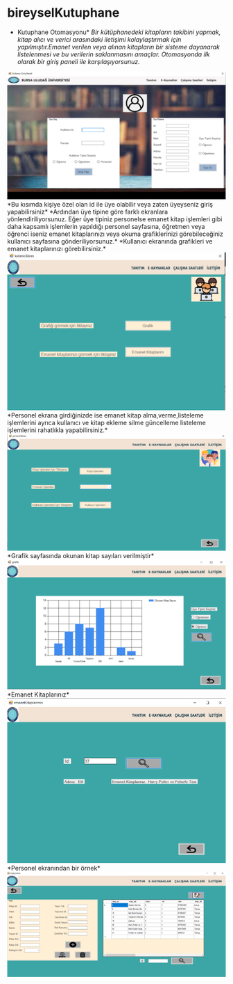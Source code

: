 # bireyselKutuphane
* Kutuphane Otomasyonu* 
*Bir kütüphanedeki kitapların takibini yapmak, kitap alıcı ve verici arasındaki iletişimi kolaylaştırmak için yapılmıştır.Emanet verilen veya alınan kitapların bir sisteme dayanarak listelenmesi ve bu verilerin saklanmasını amaçlar.*
*Otomasyonda ilk olarak bir giriş paneli ile karşılaşıyorsunuz.*
<img src="https://github.com/burcuyildirimm/bireyselKutuphane/blob/main/Ekran%20g%C3%B6r%C3%BCnt%C3%BCs%C3%BC%202022-06-08%20145214.png" width="auto">
*Bu kısımda kişiye özel olan id ile üye olabilir veya zaten üyeyseniz giriş yapabilirsiniz*
*Ardından üye tipine göre farklı ekranlara yönlendiriliyorsunuz. Eğer üye tipiniz personelse emanet kitap işlemleri gibi daha kapsamlı işlemlerin yapıldığı personel sayfasına, öğretmen veya öğrenci iseniz emanet kitaplarınızı veya okuma grafiklerinizi görebileceğiniz kullanıcı sayfasına gönderiliyorsunuz.*
*Kullanıcı ekranında grafikleri ve emanet kitaplarınızı görebilirsiniz.*
<img src=https://github.com/burcuyildirimm/bireyselKutuphane/blob/main/Ekran%20g%C3%B6r%C3%BCnt%C3%BCs%C3%BC%202022-06-08%20145902.png width="auto">
*Personel ekrana girdiğinizde ise emanet kitap alma,verme,listeleme işlemlerini ayrıca kullanıcı ve kitap ekleme silme güncelleme listeleme işlemlerini rahatlıkla yapabilirsiniz.*
<img src=https://github.com/burcuyildirimm/bireyselKutuphane/blob/main/Ekran%20g%C3%B6r%C3%BCnt%C3%BCs%C3%BC%202022-06-08%20150000.png width="auto">
*Grafik sayfasında okunan kitap sayıları verilmiştir*
<img src=https://github.com/burcuyildirimm/bireyselKutuphane/blob/main/Ekran%20g%C3%B6r%C3%BCnt%C3%BCs%C3%BC%202022-06-08%20150508.png width="auto">
*Emanet Kitaplarınız*
<img src=https://github.com/burcuyildirimm/bireyselKutuphane/blob/main/Ekran%20g%C3%B6r%C3%BCnt%C3%BCs%C3%BC%202022-06-08%20150541.png width="auto">
*Personel ekranından bir örnek*
<img src=https://github.com/burcuyildirimm/bireyselKutuphane/blob/main/Ekran%20g%C3%B6r%C3%BCnt%C3%BCs%C3%BC%202022-06-08%20150623.png width="auto">

